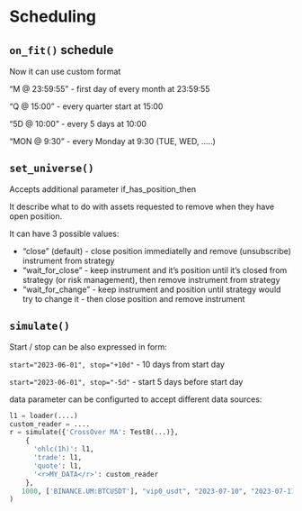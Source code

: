 # Scheduling

## `on_fit()` schedule

Now it can use custom format

“M @ 23:59:55” - first day of every month at 23:59:55

“Q @ 15:00” - every quarter start at 15:00

“5D @ 10:00” - every 5 days at 10:00

“MON @ 9:30” - every Monday at 9:30 (TUE, WED, …..)

## `set_universe()`

Accepts additional parameter if_has_position_then  

It describe what to do with assets requested to remove when they have open position.

It can have 3 possible values:

- “close” (default) - close position immediatelly and remove (unsubscribe) instrument from strategy
- “wait_for_close” - keep instrument and it’s position until it’s closed from strategy (or risk management), then remove instrument from strategy
- “wait_for_change” - keep instrument and position until strategy would try to change it - then close position and remove instrument

## `simulate()`

Start / stop can be also expressed in form: 

 `start="2023-06-01", stop="+10d"` - 10 days from start day

 `start="2023-06-01", stop="-5d"`  - start 5 days before start day

data parameter can be configurted to accept different data sources:

```python
l1 = loader(....)
custom_reader = ....
r = simulate({'CrossOver MA': TestB(...)}, 
    {                                     
      'ohlc(1h)': l1,
      'trade': l1,
      'quote': l1,
      '<r>MY_DATA</r>': custom_reader
    },
   1000, ['BINANCE.UM:BTCUSDT'], "vip0_usdt", "2023-07-10", "2023-07-11", debug="DEBUG",
)
```